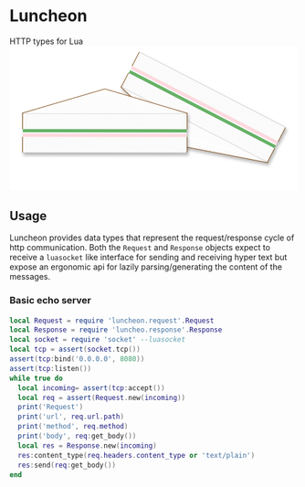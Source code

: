# Luncheon

HTTP types for Lua
![Sandwiches on a plate](./Luncheon.svg)


## Usage

Luncheon provides data types that represent the request/response cycle of http communication.
Both the `Request` and `Response` objects expect to receive a `luasocket` like interface for 
sending and receiving hyper text but expose an ergonomic api for lazily parsing/generating the
content of the messages.

### Basic echo server

```lua
local Request = require 'luncheon.request'.Request
local Response = require 'luncheo.response'.Response
local socket = require 'socket' --luasocket
local tcp = assert(socket.tcp())
assert(tcp:bind('0.0.0.0', 8080))
assert(tcp:listen())
while true do
  local incoming= assert(tcp:accept())
  local req = assert(Request.new(incoming))
  print('Request')
  print('url', req.url.path)
  print('method', req.method)
  print('body', req:get_body())
  local res = Response.new(incoming)
  res:content_type(req.headers.content_type or 'text/plain')
  res:send(req:get_body())
end
```
